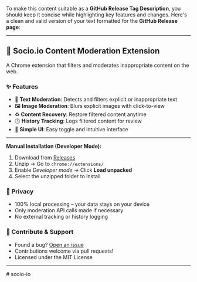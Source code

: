 To make this content suitable as a **GitHub Release Tag Description**, you should keep it concise while highlighting key features and changes. Here's a clean and valid version of your text formatted for the **GitHub Release page**:

---

## 🚀 Socio.io Content Moderation Extension

A Chrome extension that filters and moderates inappropriate content on the web.

### ✨ Features

* 🧹 **Text Moderation**: Detects and filters explicit or inappropriate text
* 🖼️ **Image Moderation**: Blurs explicit images with click-to-view
* ♻️ **Content Recovery**: Restore filtered content anytime
* 🕒 **History Tracking**: Logs filtered content for review
* 🧭 **Simple UI**: Easy toggle and intuitive interface

---
**Manual Installation (Developer Mode):**

1. Download from [Releases](https://github.com/yourusername/socio-io/releases)
2. Unzip → Go to `chrome://extensions/`
3. Enable *Developer mode* → Click **Load unpacked**
4. Select the unzipped folder to install

### 🔐 Privacy

* 100% local processing – your data stays on your device
* Only moderation API calls made if necessary
* No external tracking or history logging

### 🙌 Contribute & Support

* Found a bug? [Open an issue](https://github.com/yourusername/socio-io/issues)
* Contributions welcome via pull requests!
* Licensed under the MIT License

---
#   s o c i o - i o  
 